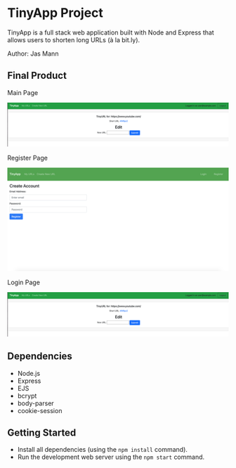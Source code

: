 # TinyApp Project

TinyApp is a full stack web application built with Node and Express that allows users to shorten long URLs (à la bit.ly).

Author: Jas Mann

## Final Product

Main Page

!["Screenshot of URLs page"](https://github.com/jasforshort/tinyapp/blob/main/docs/urls-page.png)

Register Page

!["Screenshot of register page"](https://github.com/jasforshort/tinyapp/blob/main/docs/register-page.png)

Login Page

!["Screenshot of login page"](https://github.com/jasforshort/tinyapp/blob/main/docs/urls-page.png)


## Dependencies

- Node.js
- Express
- EJS
- bcrypt
- body-parser
- cookie-session


## Getting Started

- Install all dependencies (using the `npm install` command).
- Run the development web server using the `npm start` command.